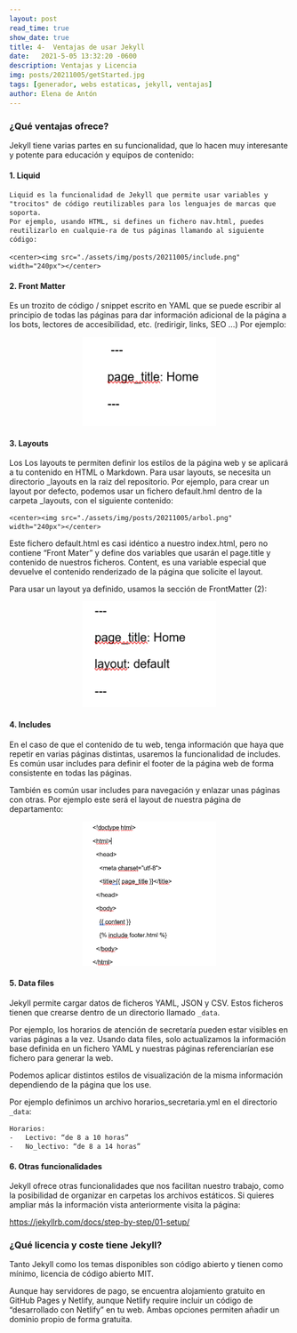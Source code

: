 ```yaml
---
layout: post
read_time: true
show_date: true
title: 4-  Ventajas de usar Jekyll
date:   2021-5-05 13:32:20 -0600
description: Ventajas y Licencia
img: posts/20211005/getStarted.jpg
tags: [generador, webs estaticas, jekyll, ventajas]
author: Elena de Antón
---
```


### ¿Qué ventajas ofrece?

Jekyll tiene varias partes en su funcionalidad, que lo hacen muy interesante y potente para educación y equipos de contenido:

#### 1. Liquid
   
    Liquid es la funcionalidad de Jekyll que permite usar variables y "trocitos" de código reutilizables para los lenguajes de marcas que soporta. 
    Por ejemplo, usando HTML, si defines un fichero nav.html, puedes reutilizarlo en cualquie-ra de tus páginas llamando al siguiente código: 

    <center><img src="./assets/img/posts/20211005/include.png" width="240px"></center>

#### 2. Front Matter
   
   Es un trozito de código / snippet escrito en YAML que se puede escribir al principio de todas las páginas para dar información adicional de la página a los bots, lectores de accesibilidad, etc. (redirigir, links, SEO …) Por ejemplo:

   <center><img src="./assets/img/posts/20211005/front.png" width="240px"></center>

#### 3. Layouts
Los Los layouts te permiten definir los estilos de la página web y se aplicará a tu contenido en HTML o Markdown. Para usar layouts, se necesita un directorio _layouts en la raiz del repositorio. Por ejemplo, para crear un layout por defecto, podemos usar un fichero default.hml dentro de la carpeta _layouts, con el siguiente contenido:

    <center><img src="./assets/img/posts/20211005/arbol.png" width="240px"></center>
Este fichero default.html es casi idéntico a nuestro index.html, pero no contiene “Front Mater” y define dos variables que usarán el page.title y contenido de nuestros ficheros.
Content, es una variable especial que devuelve el contenido renderizado de la página que solicite el layout.

Para usar un layout ya definido, usamos la sección de FrontMatter (2):

<center><img src="./assets/img/posts/20211005/matter.png" width="240px"></center>

#### 4. Includes
   
En el caso de que el contenido de tu web, tenga información que haya que repetir en varias páginas distintas, usaremos la funcionalidad de includes. Es común usar includes para definir el footer de la página web de forma consistente en todas las páginas. 

También es común usar includes para navegación y enlazar unas páginas con otras.
Por ejemplo este será el layout de nuestra página de departamento:

<center><img src="./assets/img/posts/20211005/include2.png" width="240px"></center>

#### 5. Data files

Jekyll permite cargar datos de ficheros YAML, JSON y CSV. Estos ficheros tienen que crearse dentro de un directorio llamado `_data`. 

Por ejemplo, los horarios de atención de secretaría pueden estar visibles en varias páginas a la vez. Usando data files, solo actualizamos la información base definida en un fichero YAML y nuestras páginas referenciarían ese fichero para generar la web. 

Podemos aplicar distintos estilos de visualización de la misma información dependiendo de la página que los use. 


Por ejemplo definimos un archivo horarios_secretaria.yml en el directorio `_data`:

    Horarios:
    -	Lectivo: “de 8 a 10 horas” 
    -	No_lectivo: “de 8 a 14 horas”

#### 6. Otras funcionalidades

Jekyll ofrece otras funcionalidades que nos facilitan nuestro trabajo, como la posibilidad de organizar en carpetas los archivos estáticos. Si quieres ampliar más la información vista anteriormente visita la página:

https://jekyllrb.com/docs/step-by-step/01-setup/

### ¿Qué licencia y coste tiene Jekyll?

Tanto Jekyll como los temas disponibles son código abierto y tienen como mínimo, licencia de código abierto MIT.

Aunque hay servidores de pago, se encuentra alojamiento gratuito en GitHub Pages y Netlify, aunque Netlify require incluir un código de “desarrollado con Netlify” en tu web. Ambas opciones permiten añadir un dominio propio de forma gratuita.
